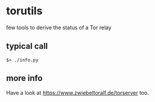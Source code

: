 # torutils
few tools to derive the status of a Tor relay

## typical call
    $> ./info.py

## more info
Have a look at https://www.zwiebeltoralf.de/torserver too.
